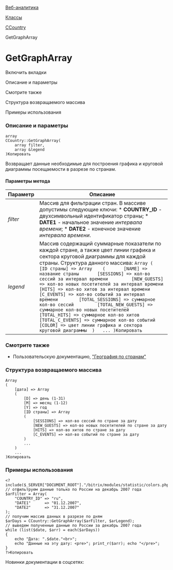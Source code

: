 [Веб-аналитика](/api_help/statistic/index.php)

[Классы](/api_help/statistic/classes/index.php)

[CCountry](/api_help/statistic/classes/ccountry/index.php)

GetGraphArray

GetGraphArray
=============

Включить вкладки

Описание и параметры

Смотрите также

Структура возвращаемого массива

Примеры использования

### Описание и параметры

```
array
CCountry::GetGraphArray(
	array filter,
	array &legend
)Копировать
```

Возвращает данные необходимые для построения графика и круговой диаграммы посещаемости в разрезе по странам.

#### Параметры метода

| Параметр | Описание |
| --- | --- |
| *filter* | Массив для фильтрации стран. В массиве допустимы следующие ключи:  * **COUNTRY\_ID** - двухсимвольный идентификатор страны; * **DATE1** - начальное значение *интервала времени*; * **DATE2** - конечное значение *интервала времени*. |
| *legend* | Массив содержащий суммарные показатели по каждой стране, а также цвет линии графика и сектора круговой диаграммы для каждой страны. Структура данного массива:  ``` Array ( 	[ID страны] => Array 	( 		[NAME] => название страны 		[SESSIONS] => кол-во сессий за интервал времени 		[NEW_GUESTS] => кол-во новых посетителей за интервал времени 		[HITS] => кол-во хитов за интервал времени 		[C_EVENTS] => кол-во событий за интервал времени 		[TOTAL_SESSIONS] => суммарное кол-во сессий 		[TOTAL_NEW_GUESTS] => суммарное кол-во новых посетителей 		[TOTAL_HITS] => суммарное кол-во хитов 		[TOTAL_C_EVENTS] => суммарное кол-во событий 		[COLOR] => цвет линии графика и сектора круговой диаграммы 	) 	... )Копировать ``` |

### Смотрите также

* Пользовательскую документацию, ["География по странам"](http://www.1c-bitrix.ru/user_help/statistic/site_traffic/country_list.php)

### Структура возвращаемого массива

```
Array
(
	[дата] => Array
	(
		[D] => день (1-31)
		[M] => месяц (1-12)
		[Y] => год
		[ID страны] => Array
		(
			[SESSIONS] => кол-во сессий по стране за дату
			[NEW_GUESTS] => кол-во новых посетителей по стране за дату
			[HITS] => кол-во хитов по стране за дату
			[C_EVENTS] => кол-во событий по стране за дату
		)
		...
	)
	...
)Копировать
```

### Примеры использования

```
<?
include($_SERVER["DOCUMENT_ROOT"]."/bitrix/modules/statistic/colors.php");
// отфильтруем данные только по России на декабрь 2007 года
$arFilter = Array(
	"COUNTRY_ID" => "ru",
	"DATE1"      => "01.12.2007",
	"DATE2"      => "31.12.2007"
);
// получим массив данных в разрезе по дням
$arDays = CCountry::GetGraphArray($arFilter, $arLegend);
// выведем полученные данные по России за декабрь 2007 года
while (list($date, $arr) = each($arDays))
{
	echo "Дата: ".$date."<br>";
	echo "Данные на эту дату: <pre>"; print_r($arr); echo "</pre>";    
}
?>Копировать
```

Новинки документации в соцсетях: